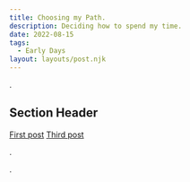 ```yaml
---
title: Choosing my Path.
description: Deciding how to spend my time.
date: 2022-08-15
tags:
  - Early Days 
layout: layouts/post.njk
---
```

.

## Section Header

<a href="{{ '/posts/firstpost/' | url }}">First post</a>
<a href="{{ '/posts/thirdpost/' | url }}">Third post</a>

.

.
<!-- excludehullblogs -->
